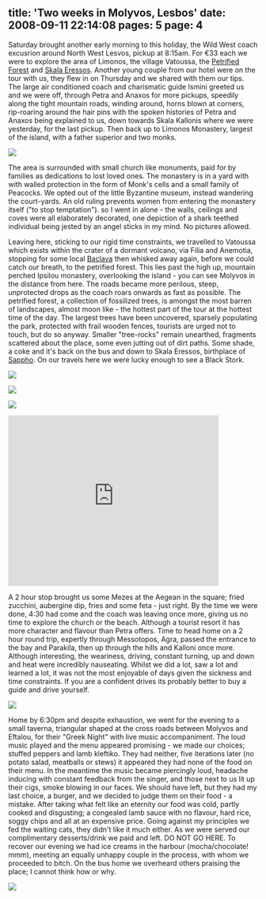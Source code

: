 title: 'Two weeks in Molyvos, Lesbos'
date: 2008-09-11 22:14:08
pages: 5
page: 4
---

Saturday brought another early morning to this holiday, the Wild West coach excusrion around North West Lesvos, pickup at 8:15am. For €33 each we were to explore the area of Limonos, the village Vatoussa, the [Petrified Forest](http://en.wikipedia.org/wiki/Petrified_forest_of_Lesbos) and [Skala Eressos](http://en.wikipedia.org/wiki/Eressos). Another young couple from our hotel were on the tour with us, they flew in on Thursday and we shared with them our tips. The large air conditioned coach and charismatic guide Ismini greeted us and we were off, through Petra and Anaxos for more pickups, speedily along the tight mountain roads, winding around, horns blown at corners, rip-roaring around the hair pins with the spoken histories of Petra and Anaxos being explained to us, down towards Skala Kallonis where we were yesterday, for the last pickup. Then back up to Limonos Monastery, largest of the island, with a father superior and two monks.

[![](http://host.trivialbeing.org/up/small/greece-limonos-monastery.JPG)](http://host.trivialbeing.org/up/greece-limonos-monastery.JPG)

The area is surrounded with small church like monuments, paid for by families as dedications to lost loved ones. The monastery is in a yard with with walled protection in the form of Monk's cells and a small family of Peacocks. We opted out of the little Byzantine museum, instead wandering the court-yards. An old ruling prevents women from entering the monastery itself ("to stop temptation"). so I went in alone - the walls, ceilings and coves were all elaborately decorated, one depiction of a shark teethed individual being jested by an angel sticks in my mind. No pictures allowed.

Leaving here, sticking to our rigid time constraints, we travelled to Vatoussa which exists within the crater of a dormant volcano, via Filia and Anemotia, stopping for some local [Baclava](http://en.wikipedia.org/wiki/Baclava) then whisked away again, before we could catch our breath, to the petrified forest. This lies past the high up, mountain perched Ipsilou monastery, overlooking the island - you can see Molyvos in the distance from here. The roads became more perilous, steep, unprotected drops as the coach roars onwards as fast as possible. The petrified forest, a collection of fossilized trees, is amongst the most barren of landscapes, almost moon like - the hottest part of the tour at the hottest time of the day. The largest trees have been uncovered, sparsely populating the park, protected with frail wooden fences, tourists are urged not to touch, but do so anyway. Smaller "tree-rocks" remain unearthed, fragments scattered about the place, some even jutting out of dirt paths. Some shade, a coke and it's back on the bus and down to Skala Eressos, birthplace of [Sappho](http://en.wikipedia.org/wiki/Sappho). On our travels here we were lucky enough to see a Black Stork.

[![](http://host.trivialbeing.org/up/small/greece-ipsilou-monastery.JPG)](http://host.trivialbeing.org/up/greece-ipsilou-monastery.JPG)

[![](http://host.trivialbeing.org/up/small/greece-pretified-forest-and-guide.JPG)](http://host.trivialbeing.org/up/greece-pretified-forest-and-guide.JPG)

[![](http://host.trivialbeing.org/up/small/greece-petrified-forest-paul.JPG)](http://host.trivialbeing.org/up/greece-petrified-forest-paul.JPG)

<object width="425" height="344"><param name="movie" value="http://www.youtube.com/v/fUzVRyZZHPw&hl=en&fs=1"></param><param name="allowFullScreen" value="true"></param><embed src="http://www.youtube.com/v/fUzVRyZZHPw&hl=en&fs=1" type="application/x-shockwave-flash" allowfullscreen="true" width="425" height="344"></embed></object>

A 2 hour stop brought us some Mezes at the Aegean in the square; fried zucchini, aubergine dip, fries and some feta - just right. By the time we were done, 4:30 had come and the coach was leaving once more, giving us no time to explore the church or the beach. Although a tourist resort it has more character and flavour than Petra offers. Time to head home on a 2 hour round trip, expertly through Messotopos, Agra, passed the entrance to the bay and Parakila, then up through the hills and Kalloni once more. Although interesting, the weariness, driving, constant turning, up and down and heat were incredibly nauseating. Whilst we did a lot, saw a lot and learned a lot, it was not the most enjoyable of days given the sickness and time constraints. If you are a confident drives its probably better to buy a guide and drive yourself.

[![](http://host.trivialbeing.org/up/small/greece-aegean-restaurant.JPG)](http://host.trivialbeing.org/up/greece-aegean-restaurant.JPG)

Home by 6:30pm and despite exhaustion, we went for the evening to a small taverna, triangular shaped at the cross roads between Molyvos and Eftalou, for their "Greek Night" with live music accompaniment. The loud music played and the menu appeared promising - we made our choices; stuffed peppers and lamb kleftiko. They had neither, five iterations later (no potato salad, meatballs or stews) it appeared they had none of the food on their menu. In the meantime the music became piercingly loud, headache inducing with constant feedback from the singer, and those next to us lit up their cigs, smoke blowing in our faces. We should have left, but they had my last choice, a burger, and we decided to judge them on their food - a mistake. After taking what felt like an eternity our food was cold, partly cooked and disgusting; a congealed lamb sauce with no flavour, hard rice, soggy chips and all at an expensive price. Going against my principles we fed the waiting cats, they didn't like it much either. As we were served our complimentary desserts/drink we paid and left. DO NOT GO HERE. To recover our evening we had ice creams in the harbour (mocha/chocolate! mmm), meeting an equally unhappy couple in the process, with whom we proceeded to bitch. On the bus home we overheard others praising the place; I cannot think how or why.

[![](http://host.trivialbeing.org/up/small/greece-horrible-place-dont-go-here.JPG)](http://host.trivialbeing.org/up/greece-horrible-place-dont-go-here.JPG)
